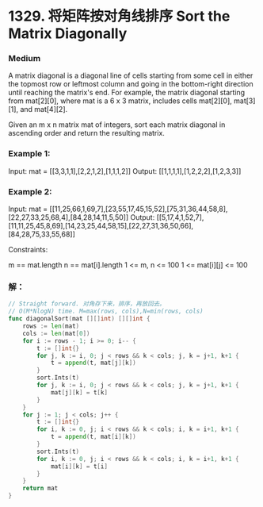 # 1329. 将矩阵按对角线排序 Sort the Matrix Diagonally

### Medium

A matrix diagonal is a diagonal line of cells starting from some cell in either the topmost row or leftmost column and going in the bottom-right direction until reaching the matrix's end. For example, the matrix diagonal starting from mat[2][0], where mat is a 6 x 3 matrix, includes cells mat[2][0], mat[3][1], and mat[4][2].

Given an m x n matrix mat of integers, sort each matrix diagonal in ascending order and return the resulting matrix.

### Example 1:

Input: mat = [[3,3,1,1],[2,2,1,2],[1,1,1,2]]
Output: [[1,1,1,1],[1,2,2,2],[1,2,3,3]]

### Example 2:

Input: mat = [[11,25,66,1,69,7],[23,55,17,45,15,52],[75,31,36,44,58,8],[22,27,33,25,68,4],[84,28,14,11,5,50]]
Output: [[5,17,4,1,52,7],[11,11,25,45,8,69],[14,23,25,44,58,15],[22,27,31,36,50,66],[84,28,75,33,55,68]]

Constraints:

m == mat.length
n == mat[i].length
1 <= m, n <= 100
1 <= mat[i][j] <= 100

### 解：

```go
// Straight forward. 对角存下来，排序，再放回去。
// O(M*NlogN) time. M=max(rows, cols),N=min(rows, cols)
func diagonalSort(mat [][]int) [][]int {
	rows := len(mat)
	cols := len(mat[0])
	for i := rows - 1; i >= 0; i-- {
		t := []int{}
		for j, k := i, 0; j < rows && k < cols; j, k = j+1, k+1 {
			t = append(t, mat[j][k])
		}
		sort.Ints(t)
		for j, k := i, 0; j < rows && k < cols; j, k = j+1, k+1 {
			mat[j][k] = t[k]
		}
	}
	for j := 1; j < cols; j++ {
		t := []int{}
		for i, k := 0, j; i < rows && k < cols; i, k = i+1, k+1 {
			t = append(t, mat[i][k])
		}
		sort.Ints(t)
		for i, k := 0, j; i < rows && k < cols; i, k = i+1, k+1 {
			mat[i][k] = t[i]
		}
	}
	return mat
}
```